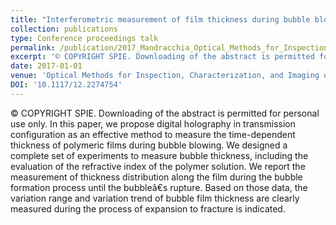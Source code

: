 ```yaml
---
title: "Interferometric measurement of film thickness during bubble blowing"
collection: publications
type: Conference proceedings talk
permalink: /publication/2017_Mandracchia_Optical_Methods_for_Inspection_Characterization_and_Imaging_of_Biomaterials_III
excerpt: '© COPYRIGHT SPIE. Downloading of the abstract is permitted for personal use only. In this paper, we propose digital holography in transmission configuration as an effective method to measure the time-dependent thickness of polymeric films during bubble blowing. We designed a complete set of experiments to measure bubble thickness, including the evaluation of the refractive index of the polymer solution. We report the measurement of thickness distribution along the film during the bubble formation process until the bubbleâ€s rupture. Based on those data, the variation range and variation trend of bubble film thickness are clearly measured during the process of expansion to fracture is indicated.'
date: 2017-01-01
venue: 'Optical Methods for Inspection, Characterization, and Imaging of Biomaterials III'
DOI: '10.1117/12.2274754'
---
```

© COPYRIGHT SPIE. Downloading of the abstract is permitted for personal use only. In this paper, we propose digital holography in transmission configuration as an effective method to measure the time-dependent thickness of polymeric films during bubble blowing. We designed a complete set of experiments to measure bubble thickness, including the evaluation of the refractive index of the polymer solution. We report the measurement of thickness distribution along the film during the bubble formation process until the bubbleâ€s rupture. Based on those data, the variation range and variation trend of bubble film thickness are clearly measured during the process of expansion to fracture is indicated.
